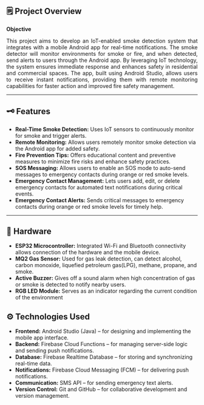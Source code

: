 
## :spiral_notepad: Project Overview

**Objective**  
<p align="justify">
This project aims to develop an IoT-enabled smoke detection system that integrates with a mobile Android app for real-time notifications. The smoke detector will monitor environments for smoke or fire, and when detected, send alerts to users through the Android app. By leveraging IoT technology, the system ensures immediate response and enhances safety in residential and commercial spaces. The app, built using Android Studio, allows users to receive instant notifications, providing them with remote monitoring capabilities for faster action and improved fire safety management.
<p>
  
---
## :old_key: Features
- **Real-Time Smoke Detection:** Uses IoT sensors to continuously monitor for smoke and trigger alerts.
- **Remote Monitoring:** Allows users remotely monitor smoke detection via the Android app for added safety.
- **Fire Prevention Tips:** Offers educational content and preventive measures to minimize fire risks and enhance safety practices.
- **SOS Messaging:** Allows users to enable an SOS mode to auto-send messages to emergency contacts during orange or red smoke levels.
- **Emergency Contact Management:** Lets users add, edit, or delete emergency contacts for automated text notifications during critical events.
- **Emergency Contact Alerts:** Sends critical messages to emergency contacts during orange or red smoke levels for timely help.

---

## :robot: Hardware
- **ESP32 Microcontroller:** Integrated Wi-Fi and Bluetooth connectivity allows connection of the hardware and the mobile device. 
- **MQ2 Gas Sensor:** Used for gas leak detection, can detect alcohol, carbon monoxide, liquefied petroleum gas(LPG), methane, propane, and smoke. 
- **Active Buzzer:** Gives off a sound alarm when high concentration of gas or smoke is detected to notify nearby users.
- **RGB LED Module:** Serves as an indicator regarding the current condition of the environment 

## :gear: Technologies Used
- **Frontend:** Android Studio (Java) – for designing and implementing the mobile app interface.
- **Backend:** Firebase Cloud Functions – for managing server-side logic and sending push notifications.
- **Database:** Firebase Realtime Database – for storing and synchronizing real-time data.
- **Notifications:** Firebase Cloud Messaging (FCM) – for delivering push notifications.
- **Communication:** SMS API – for sending emergency text alerts.
- **Version Control:** Git and GitHub – for collaborative development and version management.

